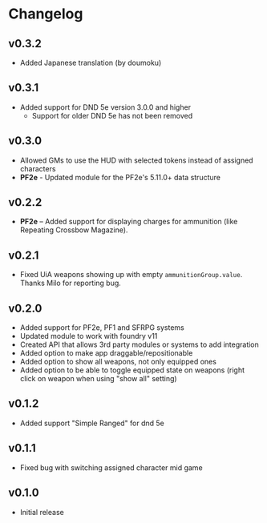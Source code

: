# Changelog

## v0.3.2
* Added Japanese translation (by doumoku)

## v0.3.1
* Added support for DND 5e version 3.0.0 and higher
  * Support for older DND 5e has not been removed

## v0.3.0
* Allowed GMs to use the HUD with selected tokens instead of assigned characters
* **PF2e** - Updated module for the PF2e's 5.11.0+ data structure

## v0.2.2
* **PF2e** – Added support for displaying charges for ammunition (like Repeating Crossbow Magazine).

## v0.2.1
* Fixed UiA weapons showing up with empty `ammunitionGroup.value`. Thanks Milo for reporting bug.

## v0.2.0
* Added support for PF2e, PF1 and SFRPG systems
* Updated module to work with foundry v11
* Created API that allows 3rd party modules or systems to add integration
* Added option to make app draggable/repositionable
* Added option to show all weapons, not only equipped ones
* Added option to be able to toggle equipped state on weapons (right click on weapon when using "show all" setting)

## v0.1.2
* Added support "Simple Ranged" for dnd 5e 

## v0.1.1
* Fixed bug with switching assigned character mid game 

## v0.1.0
* Initial release
